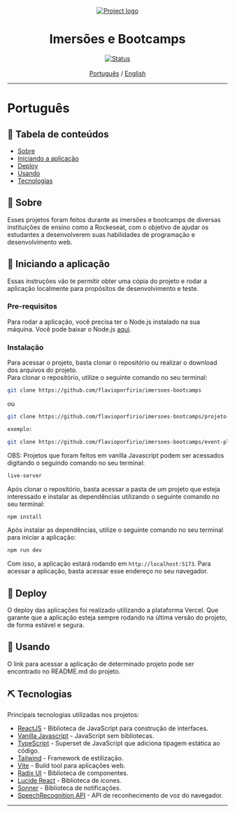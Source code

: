 <p align="center">
  <a href="" rel="noopener">
 <img src="./src/assets/interface.png" alt="Project logo"></a>
</p>

<h1 align="center">Imersões e Bootcamps</h1>

<div align="center">

[![Status](https://img.shields.io/badge/status-active-success.svg)]() <br><br>
[Português](#pt) / [English](#en)

</div>

---

# Português <a name = "pt"></a>

## 📝 Tabela de conteúdos

- [Sobre](#about_pt)
- [Iniciando a aplicação](#getting_started_pt)
- [Deploy](#deployment_pt)
- [Usando](#usage_pt)
- [Tecnologias](#built_using_pt)

## 🧐 Sobre <a name = "about_pt"></a>

Esses projetos foram feitos durante as imersões e bootcamps de diversas instituições de ensino como a Rockeseat, com o objetivo de ajudar os estudantes a desenvolverem suas habilidades de programação e desenvolvimento web.

## 🏁 Iniciando a aplicação <a name = "getting_started_pt"></a>

Essas instruções vão te permitir obter uma cópia do projeto e rodar a aplicação localmente para propósitos de desenvolvimento e teste.

### Pre-requisitos

Para rodar a aplicação, você precisa ter o Node.js instalado na sua máquina. Você pode baixar o Node.js [aqui](https://nodejs.org/en/).

### Instalação

Para acessar o projeto, basta clonar o repositório ou realizar o download dos arquivos do projeto.<br>
Para clonar o repositório, utilize o seguinte comando no seu terminal:

```sh
git clone https://github.com/flavioporfirio/imersoes-bootcamps
```

ou

```sh
git clone https://github.com/flavioporfirio/imersoes-bootcamps/projeto-especifico

exemplo:

git clone https://github.com/flavioporfirio/imersoes-bootcamps/event-platform
```

OBS: Projetos que foram feitos em vanilla Javascript podem ser acessados digitando o seguindo comando no seu terminal:

```sh
live-server
```

Após clonar o repositório, basta acessar a pasta de um projeto que esteja interessado e instalar as dependências utilizando o seguinte comando no seu terminal:

```sh
npm install
```

Após instalar as dependências, utilize o seguinte comando no seu terminal para iniciar a aplicação:

```sh
npm run dev
```

Com isso, a aplicação estará rodando em <code>http://localhost:5173</code>. Para acessar a aplicação, basta acessar esse endereço no seu navegador.

## 🚀 Deploy <a name = "deployment_pt"></a>

O deploy das aplicações foi realizado utilizando a plataforma Vercel. Que garante que a aplicação esteja sempre rodando na última versão do projeto, de forma estável e segura.

## 🎈 Usando <a name="usage_pt"></a>

O link para acessar a aplicação de determinado projeto pode ser encontrado no README.md do projeto.

## ⛏️ Tecnologias <a name = "built_using_pt"></a>

Principais tecnologias utilizadas nos projetos:

- [ReactJS](https://reactjs.org/) - Biblioteca de JavaScript para construção de interfaces.
- [Vanilla Javascript](https://developer.mozilla.org/pt-BR/docs/Web/JavaScript) - JavaScript sem bibliotecas.
- [TypeScript](https://www.typescriptlang.org/) - Superset de JavaScript que adiciona tipagem estática ao código.
- [Tailwind](https://tailwindcss.com/) - Framework de estilização.
- [Vite](https://vitejs.dev/) - Build tool para aplicações web.
- [Radix UI](https://radix-ui.com/) - Biblioteca de componentes.
- [Lucide React](https://lucide.dev/) - Biblioteca de ícones.
- [Sonner](https://sonner.emilkowal.ski) - Biblioteca de notificações.
- [SpeechRecognition API](https://developer.mozilla.org/en-US/docs/Web/API/SpeechRecognition) - API de reconhecimento de voz do navegador.

---
